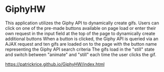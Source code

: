 # GiphyHW
This application utilizes the Giphy API to dynamically create gifs.
Users can click on one of the pre-made buttons available on page load or enter their own request in the input field at the top of the page to dynamically create additional buttons
When a button is clicked, the Giphy API is queried via an AJAX request and ten gifs are loaded on to the page with the button name representing the Giphy API search criteria
The gifs load in the "still" state and switch between "animate" and "still" each time the user clicks the gif.

https://patrickrice.github.io/GiphyHW/index.html
